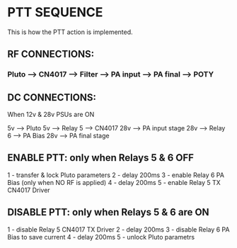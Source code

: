 # PTT SEQUENCE

This is how the PTT action is implemented.

## RF CONNECTIONS:

### Pluto --> CN4017 --> Filter -->  PA input --> PA final --> POTY

## DC CONNECTIONS:

 When 12v & 28v PSUs are ON
 
 5v  --> Pluto
 5v  --> Relay 5 --> CN4017
 28v --> PA input stage
 28v -->  Relay 6 --> PA Bias
 28v --> PA final stage

## ENABLE PTT: only when Relays 5 & 6 OFF

 1 - transfer & lock Pluto parameters
 2 - delay 200ms
 3 - enable Relay 6 PA Bias (only when NO RF is applied)
 4 - delay 200ms
 5 - enable Relay 5 TX CN4017 Driver

## DISABLE PTT: only when Relays 5 & 6 are ON

 1 - disable Relay 5 CN4017 TX Driver
 2 - delay 200ms
 3 - disable Relay 6 PA Bias to save current
 4 - delay 200ms
 5 - unlock Pluto parametrs
